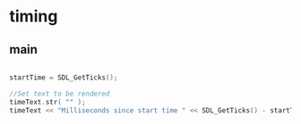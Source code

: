 # timing

## main

```cpp

startTime = SDL_GetTicks();

//Set text to be rendered
timeText.str( "" );
timeText << "Milliseconds since start time " << SDL_GetTicks() - startTime; 

```